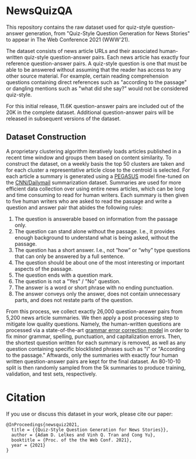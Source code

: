 # NewsQuizQA

This repository contains the raw dataset used for quiz-style question-answer
generation, from "Quiz-Style Question Generation for News Stories" to appear in
The Web Conference 2021 (WWW'21).

The dataset consists of news article URLs and their associated human-written
quiz-style question-answer pairs. Each news article has exactly four reference
question-answer pairs. A quiz-style question is one that must be able
to be answered without assuming that the reader has access to any other source
material. For example, certain reading comprehension questions containing
direct references such as "according to the passage" or dangling mentions
such as "what did she say?" would not be considered quiz-style.

For this initial release, 11.6K question-answer pairs are included out of the
20K in the complete dataset. Additional question-answer pairs will be released
in subsequent versions of the dataset.

## Dataset Construction
A proprietary clustering algorithm iteratively loads articles published in a
recent time window and groups them based on content similarity. To construct the
dataset, on a weekly basis the top 50 clusters are taken and for each cluster a
representative article close to the centroid is selected. For each article a
summary is generated using a [PEGASUS](https://arxiv.org/abs/1912.08777) model
fine-tuned on the [CNN/Dailymail](https://github.com/abisee/cnn-dailymail)
summarization dataset. Summaries are used for more efficient data collection
over using entire news articles, which can be long and time consuming to read
for human writers. Each summary is then given to five human writers who are
asked to read the passage and write a question and answer pair that abides the
following rules:

1. The question is answerable based on information from the passage only.
2. The question can stand alone without the passage. I.e., it provides enough background to understand what is being asked, without the passage.
3. The question has a short answer. I.e., not “how” or “why” type questions that can only be answered by a full sentence.
4. The question should be about one of the most interesting or important aspects of the passage.
5. The question ends with a question mark.
6. The question is not a "Yes" / "No" question.
7. The answer is a word or short phrase with no ending punctuation.
8. The answer conveys only the answer, does not contain unnecessary parts, and does not restate parts of the question.

From this process, we collect exactly 26,000 question-answer pairs from 5,200
news article summaries. We then apply a post processing step to mitigate low
quality questions. Namely, the human-written questions are processed via a
state-of-the-art [grammar error correction
model](https://www.aclweb.org/anthology/N19-1333/) in order to fix minor
grammar, spelling, punctuation, and capitalization errors. Then, the shortest
question written for each summary is removed, as well as any question containing
specific blocklisted phrases such as "I" or "According to the passage."
Aftwards, only the summaries with exactly four human written question-answer
pairs are kept for the final dataset. An 80-10-10 split is then randomly sampled
from the 5k summaries to produce training, validation, and test sets, respectively.

# Citation
If you use or discuss this dataset in your work, please cite our paper:

```
@InProceedings{newsquiz2021,
  title = {{Quiz-Style Question Generation for News Stories}},
  author = {Adam D. Lelkes and Vinh Q. Tran and Cong Yu},
  booktitle = {Proc. of the the Web Conf. 2021},
  year = {2021}
}
```
